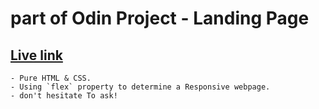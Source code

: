 # part of Odin Project - Landing Page
## [Live link](https://xiyini.github.io/fxit/)
	- Pure HTML & CSS.
	- Using `flex` property to determine a Responsive webpage.
	- don't hesitate To ask!
